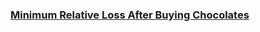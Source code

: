 ### [Minimum Relative Loss After Buying Chocolates](https://leetcode.com/problems/minimum-relative-loss-after-buying-chocolates)

